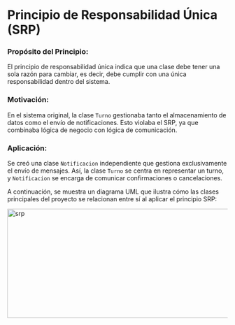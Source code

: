 # Principio de Responsabilidad Única (SRP)

### Propósito del Principio:
El principio de responsabilidad única indica que una clase debe tener una sola razón para cambiar, es decir, debe cumplir con una única responsabilidad dentro del sistema.

### Motivación:
En el sistema original, la clase `Turno` gestionaba tanto el almacenamiento de datos como el envío de notificaciones. Esto violaba el SRP, ya que combinaba lógica de negocio con lógica de comunicación.

### Aplicación:
Se creó una clase `Notificacion` independiente que gestiona exclusivamente el envío de mensajes. Así, la clase `Turno` se centra en representar un turno, y `Notificacion` se encarga de comunicar confirmaciones o cancelaciones.

A continuación, se muestra un diagrama UML que ilustra cómo las clases principales del proyecto se relacionan entre sí al aplicar el principio SRP:

 <img width="590" height="250" alt="srp" src="https://github.com/user-attachments/assets/6869c572-d4aa-4b22-be4e-23465cc72ac4" />





